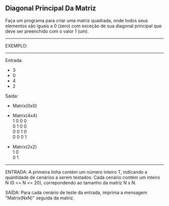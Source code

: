 ## Diagonal Principal Da Matriz

Faça um programa para criar uma matriz quadrada, onde todos seus elementos são iguais a 0 (zero) com exceção de sua diagonal principal que deve ser preenchido com o valor 1 (um).

**********
EXEMPLO:
**********

Entrada: 
- 3
- 0
- 4
- 2

Saída:
- Matrix(0x0)
  
- Matrix(4x4)  
  1 0 0 0  
  0 1 0 0  
  0 0 1 0  
  0 0 0 1

- Matrix(2x2)  
  1 0  
  0 1  

**********

ENTRADA: A primeira linha contém um número inteiro T, indicando a quantidade de cenários a serem testados. Cada cenário contém um inteiro N (0 <= N <= 20), correpondendo ao tamanho da matriz N x N.

SAÍDA: Para cada cenário de teste da entrada, imprima a mensagem "Matrix(NxN)" seguida da matriz.
